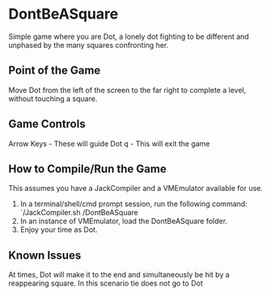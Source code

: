 # DontBeASquare

Simple game where you are Dot, a lonely dot fighting to be different and unphased by the many squares confronting her.

## Point of the Game

Move Dot from the left of the screen to the far right to complete a level, without touching a square.

## Game Controls

Arrow Keys - These will guide Dot
q - This will exit the game

## How to Compile/Run the Game

This assumes you have a JackCompiler and a VMEmulator available for use.

1. In a terminal/shell/cmd prompt session, run the following command: `<path-to-JackCompiler>/JackCompiler.sh <path-to-proj>/DontBeASquare
2. In an instance of VMEmulator, load the DontBeASquare folder.
3. Enjoy your time as Dot.

## Known Issues

At times, Dot will make it to the end and simultaneously be hit by a reappearing square. In this scenario tie does not go to Dot
